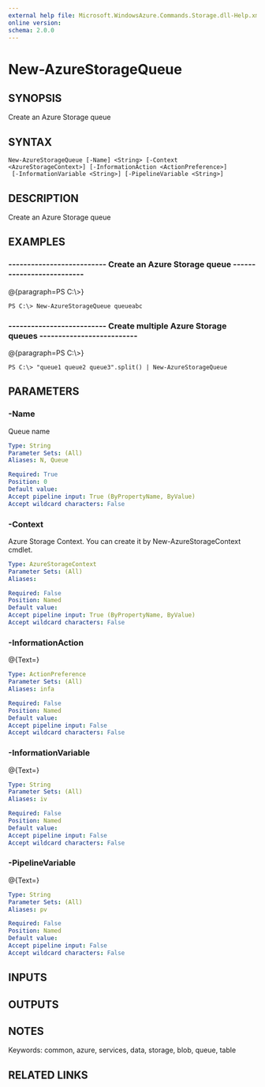 ```yaml
---
external help file: Microsoft.WindowsAzure.Commands.Storage.dll-Help.xml
online version: 
schema: 2.0.0
---
```


# New-AzureStorageQueue
## SYNOPSIS
Create an Azure Storage queue

## SYNTAX

```
New-AzureStorageQueue [-Name] <String> [-Context <AzureStorageContext>] [-InformationAction <ActionPreference>]
 [-InformationVariable <String>] [-PipelineVariable <String>]
```

## DESCRIPTION
Create an Azure Storage queue

## EXAMPLES

### --------------------------  Create an Azure Storage queue  --------------------------
@{paragraph=PS C:\\\>}

```
PS C:\> New-AzureStorageQueue queueabc
```

### --------------------------  Create multiple Azure Storage queues  --------------------------
@{paragraph=PS C:\\\>}

```
PS C:\> "queue1 queue2 queue3".split() | New-AzureStorageQueue
```

## PARAMETERS

### -Name
Queue name

```yaml
Type: String
Parameter Sets: (All)
Aliases: N, Queue

Required: True
Position: 0
Default value: 
Accept pipeline input: True (ByPropertyName, ByValue)
Accept wildcard characters: False
```

### -Context
Azure Storage Context.
You can create it by New-AzureStorageContext cmdlet.

```yaml
Type: AzureStorageContext
Parameter Sets: (All)
Aliases: 

Required: False
Position: Named
Default value: 
Accept pipeline input: True (ByPropertyName, ByValue)
Accept wildcard characters: False
```

### -InformationAction
@{Text=}

```yaml
Type: ActionPreference
Parameter Sets: (All)
Aliases: infa

Required: False
Position: Named
Default value: 
Accept pipeline input: False
Accept wildcard characters: False
```

### -InformationVariable
@{Text=}

```yaml
Type: String
Parameter Sets: (All)
Aliases: iv

Required: False
Position: Named
Default value: 
Accept pipeline input: False
Accept wildcard characters: False
```

### -PipelineVariable
@{Text=}

```yaml
Type: String
Parameter Sets: (All)
Aliases: pv

Required: False
Position: Named
Default value: 
Accept pipeline input: False
Accept wildcard characters: False
```

## INPUTS

## OUTPUTS

## NOTES
Keywords: common, azure, services, data, storage, blob, queue, table

## RELATED LINKS

